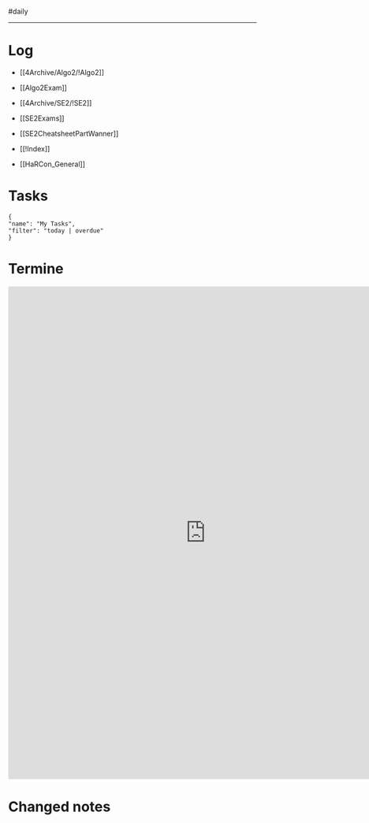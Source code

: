 #daily

---
# Log 
- [[4Archive/Algo2/!Algo2]]
- [[Algo2Exam]]

- [[4Archive/SE2/!SE2]]
- [[SE2Exams]]
- [[SE2CheatsheetPartWanner]]

- [[!Index]]
- [[HaRCon_General]]

# Tasks

```todoist
{
"name": "My Tasks",
"filter": "today | overdue"
}
```


# Termine
<iframe src="https://office.mailbox.org/appsuite/#!!&app=io.ox/calendar&folder=cal://0/31&id=&locale=de_DE&perspective=month&storeLocale=true" style="border: 0" width="800" height="1000" frameborder="0" scrolling="no"></iframe>

# Changed notes
